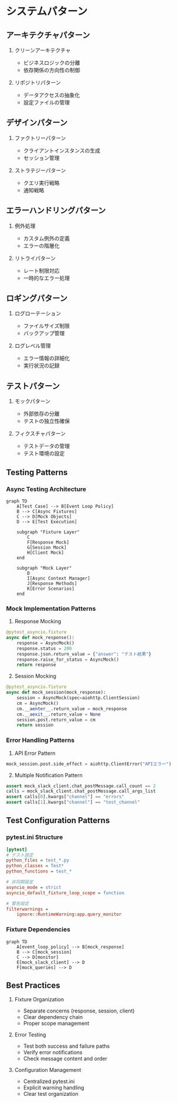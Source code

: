 # システムパターン

## アーキテクチャパターン
1. クリーンアーキテクチャ
   - ビジネスロジックの分離
   - 依存関係の方向性の制御

2. リポジトリパターン
   - データアクセスの抽象化
   - 設定ファイルの管理

## デザインパターン
1. ファクトリーパターン
   - クライアントインスタンスの生成
   - セッション管理

2. ストラテジーパターン
   - クエリ実行戦略
   - 通知戦略

## エラーハンドリングパターン
1. 例外処理
   - カスタム例外の定義
   - エラーの階層化

2. リトライパターン
   - レート制限対応
   - 一時的なエラー処理

## ロギングパターン
1. ログローテーション
   - ファイルサイズ制限
   - バックアップ管理

2. ログレベル管理
   - エラー情報の詳細化
   - 実行状況の記録

## テストパターン
1. モックパターン
   - 外部依存の分離
   - テストの独立性確保

2. フィクスチャパターン
   - テストデータの管理
   - テスト環境の設定

## Testing Patterns

### Async Testing Architecture

```mermaid
graph TD
    A[Test Case] --> B[Event Loop Policy]
    B --> C[Async Fixtures]
    C --> D[Mock Objects]
    D --> E[Test Execution]
    
    subgraph "Fixture Layer"
        C
        F[Response Mock]
        G[Session Mock]
        H[Client Mock]
    end
    
    subgraph "Mock Layer"
        D
        I[Async Context Manager]
        J[Response Methods]
        K[Error Scenarios]
    end
```

### Mock Implementation Patterns

1. Response Mocking
```python
@pytest_asyncio.fixture
async def mock_response():
    response = AsyncMock()
    response.status = 200
    response.json.return_value = {"answer": "テスト結果"}
    response.raise_for_status = AsyncMock()
    return response
```

2. Session Mocking
```python
@pytest_asyncio.fixture
async def mock_session(mock_response):
    session = AsyncMock(spec=aiohttp.ClientSession)
    cm = AsyncMock()
    cm.__aenter__.return_value = mock_response
    cm.__aexit__.return_value = None
    session.post.return_value = cm
    return session
```

### Error Handling Patterns

1. API Error Pattern
```python
mock_session.post.side_effect = aiohttp.ClientError("APIエラー")
```

2. Multiple Notification Pattern
```python
assert mock_slack_client.chat_postMessage.call_count == 2
calls = mock_slack_client.chat_postMessage.call_args_list
assert calls[0].kwargs["channel"] == "errors"
assert calls[1].kwargs["channel"] == "test_channel"
```

## Test Configuration Patterns

### pytest.ini Structure
```ini
[pytest]
# テスト設定
python_files = test_*.py
python_classes = Test*
python_functions = test_*

# 非同期設定
asyncio_mode = strict
asyncio_default_fixture_loop_scope = function

# 警告設定
filterwarnings =
    ignore::RuntimeWarning:app.query_monitor
```

### Fixture Dependencies

```mermaid
graph TD
    A[event_loop_policy] --> B[mock_response]
    B --> C[mock_session]
    C --> D[monitor]
    E[mock_slack_client] --> D
    F[mock_queries] --> D
```

## Best Practices

1. Fixture Organization
   - Separate concerns (response, session, client)
   - Clear dependency chain
   - Proper scope management

2. Error Testing
   - Test both success and failure paths
   - Verify error notifications
   - Check message content and order

3. Configuration Management
   - Centralized pytest.ini
   - Explicit warning handling
   - Clear test organization
